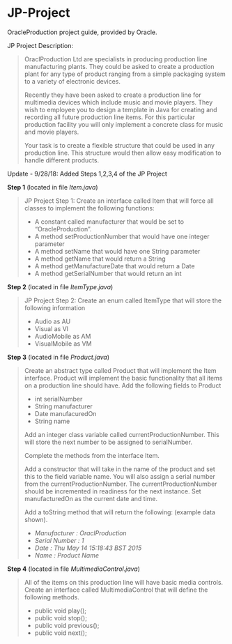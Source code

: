 # JP-Project
OracleProduction project guide, provided by Oracle. 

JP Project Description: 
>OraclProduction Ltd are specialists in producing production line manufacturing plants.
>They could be asked to create a production plant for any type of product ranging from a simple packaging
>system to a variety of electronic devices.
>
>Recently they have been asked to create a production line for multimedia devices which include music
>and movie players. They wish to employee you to design a template in Java for creating and recording all
>future production line items. For this particular production facility you will only implement a concrete
>class for music and movie players.
>
>Your task is to create a flexible structure that could be used in any production line. This structure would
>then allow easy modification to handle different products.

Update - 9/28/18: 
Added Steps 1,2,3,4 of the JP Project

**Step 1** (located in file *Item.java*)
>JP Project Step 1: Create an interface called Item that will force all classes to
>implement the following functions:
> - A constant called manufacturer that would be set to “OracleProduction”.
> - A method setProductionNumber that would have one integer parameter
> - A method setName that would have one String parameter
> - A method getName that would return a String
> - A method getManufactureDate that would return a Date
> - A method getSerialNumber that would return an int
  
**Step 2** (located in file *ItemType.java*)
>JP Project Step 2: Create an enum called ItemType that will store the following information
> - Audio as AU
> - Visual as VI
> - AudioMobile as AM
> - VisualMobile as VM

**Step 3** (located in file *Product.java*)
>Create an abstract type called Product that will implement the Item interface. Product will implement
>the basic functionality that all items on a production line should have. Add the following fields to Product
> - int serialNumber
> - String manufacturer
> - Date manufacuredOn
> - String name
>
>Add an integer class variable called currentProductionNumber. This will store the next number to be
>assigned to serialNumber.
>
>Complete the methods from the interface Item.
>
>Add a constructor that will take in the name of the product and set this to the field variable name. You
>will also assign a serial number from the currentProductionNumber. The currentProductionNumber
>should be incremented in readiness for the next instance.
>Set manufacturedOn as the current date and time.
>
>Add a toString method that will return the following: (example data shown).
> - *Manufacturer : OraclProduction*
> - *Serial Number : 1*
> - *Date : Thu May 14 15:18:43 BST 2015*
> - *Name : Product Name*

**Step 4** (located in file *MultimediaControl.java*)
>All of the items on this production line will have basic media controls. Create an interface called
>MultimediaControl that will define the following methods.
> - public void play();
> - public void stop();
> - public void previous();
> - public void next();



